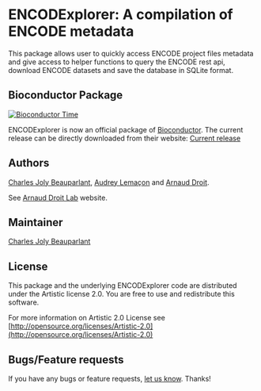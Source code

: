 ENCODExplorer: A compilation of ENCODE metadata
========================================================

This package allows user to quickly access ENCODE project files metadata and give access to helper functions to query the ENCODE rest api, download ENCODE datasets and save the database in SQLite format.

## Bioconductor Package ##

[![Bioconductor Time](http://bioconductor.org/shields/years-in-bioc/ENCODExplorer.svg)](http://bioconductor.org/packages/release/bioc/html/ENCODExplorer.html "Bioconductor status")

ENCODExplorer is now an official package of [Bioconductor](http://bioconductor.org/). The current release can be directly downloaded from their website:
[Current release](http://www.bioconductor.org/packages/release/bioc/html/ENCODExplorer.html)

## Authors ##

[Charles Joly Beauparlant](http://ca.linkedin.com/pub/charles-joly-beauparlant/89/491/3b3 "Charles Joly Beauparlant"), [Audrey Lemaçon](https://www.linkedin.com/in/audreylemacon "Audrey Lemaçon") and [Arnaud Droit](http://ca.linkedin.com/in/drarnaud "Arnaud Droit").

See [Arnaud Droit Lab](http://bioinformatique.ulaval.ca/home/ "Arnaud Droit Lab") website.

## Maintainer ##

[Charles Joly Beauparlant](http://ca.linkedin.com/pub/charles-joly-beauparlant/89/491/3b3 "Charles Joly Beauparlant")

## License ##

This package and the underlying ENCODExplorer code are distributed under the Artistic license 2.0. You are free to use and redistribute this software. 

For more information on Artistic 2.0 License see [http://opensource.org/licenses/Artistic-2.0](http://opensource.org/licenses/Artistic-2.0)

## Bugs/Feature requests ##

If you have any bugs or feature requests, [let us know](https://github.com/CharlesJB/ENCODExplorer/issues). Thanks!
